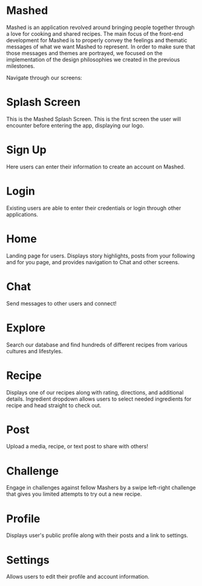# Mashed

Mashed is an application revolved around bringing people together through a love for cooking and shared recipes. 
The main focus of the front-end development for Mashed is to properly convey the feelings and thematic messages of what we want Mashed to represent. 
In order to make sure that those messages and themes are portrayed, we focused on the implementation of the design philosophies we created in the previous milestones. 

Navigate through our screens:

# Splash Screen
This is the Mashed Splash Screen. This is the first screen the user will encounter before entering the app, displaying our logo.

# Sign Up
Here users can enter their information to create an account on Mashed.

# Login
Existing users are able to enter their credentials or login through other applications.

# Home
Landing page for users. Displays story highlights, posts from your following and for you page, and provides navigation to Chat and other screens.

# Chat
Send messages to other users and connect!

# Explore
Search our database and find hundreds of different recipes from various cultures and lifestyles.

# Recipe
Displays one of our recipes along with rating, directions, and additional details. Ingredient dropdown allows users to select needed ingredients for recipe and head straight to check out.

# Post
Upload a media, recipe, or text post to share with others!

# Challenge
Engage in challenges against fellow Mashers by a swipe left-right challenge that gives you limited attempts to try out a new recipe.

# Profile
Displays user's public profile along with their posts and a link to settings.

# Settings
Allows users to edit their profile and account information.
